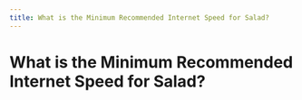 ```yaml
---
title: What is the Minimum Recommended Internet Speed for Salad?
---
```


# What is the Minimum Recommended Internet Speed for Salad?


